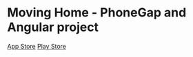# Moving Home - PhoneGap and Angular project

[App Store](https://itunes.apple.com/mx/app/moving-home/id1116519500?l=en&mt=8)
[Play Store](https://play.google.com/store/apps/details?id=com.movinghome.ios&hl=es)
